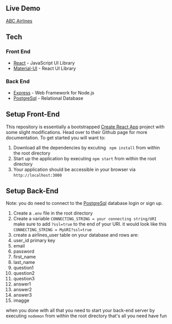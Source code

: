 ## Live Demo

[ABC Airlines](http://192.241.151.96:4006/#/)

## Tech

### Front End

- [React](https://reactjs.org/) - JavaScript UI Library
- [Material-UI](https://material-ui.com/) - React UI Library


### Back End

- [Express](https://expressjs.com/) - Web Framework for Node.js
- [PostgreSql](https://www.postgresql.org/) - Relational Database




## Setup Front-End

This repository is essentially a bootstrapped [Create React App](https://github.com/facebookincubator/create-react-app) project with some slight modifications. Head over to their Github page for more documentation. To get started you will want to:


1. Download all the dependencies by excuting ``` npm install``` from within the root directory
1. Start up the application by executing ```npm start``` from within the root directory
1. Your application should be accessible in your browser via ```http://localhost:3000```


## Setup Back-End


Note: you do need to connect to the [PostgreSql](https://www.postgresql.org/) database login or sign up.

1. Create a ```.env``` file in the root directory
1. Create a variable ```CONNECTING_STRING = your connecting string/URI``` make sure to add ```?ssl=true``` to the end of your URI. it would look like this ```CONNECTING_STRING = MyURI?ssl=true```
1. create a airlines_user table on your database and rows are:
1. user_id primary key
1. email
1. password
1. first_name
1. last_name
1. question1 
1. question2 
1. question3
1. answer1
1. answer2
1. answer3
1. imagge

when you done with all that you need to start your back-end server by executing ```nodemon``` from within the root directory
that's all you need have fun




